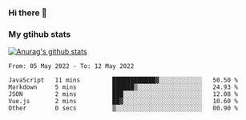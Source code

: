### Hi there 👋

### My gtihub stats

[![Anurag's github stats](https://github-readme-stats.vercel.app/api?username=gaozhidong)](https://github.com/gaozhidong/github-readme-stats)

<!--START_SECTION:waka-->

```text
From: 05 May 2022 - To: 12 May 2022

JavaScript   11 mins         ████████████▓░░░░░░░░░░░░   50.50 %
Markdown     5 mins          ██████▒░░░░░░░░░░░░░░░░░░   24.93 %
JSON         2 mins          ███░░░░░░░░░░░░░░░░░░░░░░   12.08 %
Vue.js       2 mins          ██▓░░░░░░░░░░░░░░░░░░░░░░   10.60 %
Other        0 secs          ▒░░░░░░░░░░░░░░░░░░░░░░░░   00.90 %
```

<!--END_SECTION:waka-->